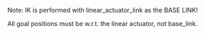 Note: IK is performed with linear_actuator_link as the BASE LINK!

All goal positions must be w.r.t. the linear actuator, not base_link.
